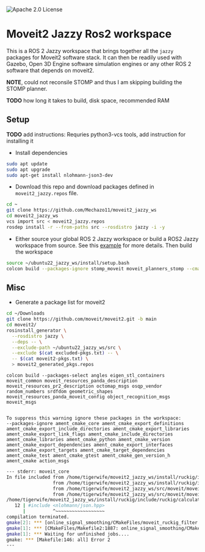 ![Apache 2.0 License](https://img.shields.io/badge/License-Apache%202.0-blue.svg)

# Moveit2 Jazzy Ros2 workspace

This is a ROS 2 Jazzy workspace that brings together all the ```jazzy``` packages for Moveit2 software stack. It can then be readily used with Gazebo, Open 3D Engine software simulation engines or any other ROS 2 software that depends on moveit2. 

**NOTE**, could not reconsile STOMP and thus I am skipping building the STOMP planner.

**TODO** how long it takes to build, disk space, recommended RAM

## Setup 

**TODO** add instructions: Requries python3-vcs tools, add instruction for installing it

* Install dependencies

```bash
sudo apt update
sudo apt upgrade
sudo apt-get install nlohmann-json3-dev
```

* Download this repo and download packages defined in ```moveit2_jazzy.repos``` file.
```bash
cd ~
git clone https://github.com/Mechazo11/moveit2_jazzy_ws
cd moveit2_jazzy_ws
vcs import src < moveit2_jazzy.repos
rosdep install -r --from-paths src --rosdistro jazzy -i -y
```

* Either source your global ROS 2 Jazzy workspace or build a ROS2 Jazzy workspace from source. See this [example](https://github.com/Mechazo11/ubuntu22_jazzy_ws) for more details. Then build the workspace

```bash
source ~/ubuntu22_jazzy_ws/install/setup.bash
colcon build --packages-ignore stomp_moveit moveit_planners_stomp --cmake-args -DCMAKE_BUILD_TYPE=Release
```

## Misc

* Generate a package list for moveit2

```bash
cd ~/Downloads
git clone https://github.com/moveit/moveit2.git -b main
cd moveit2/
rosinstall_generator \
  --rosdistro jazzy \
  --deps -- \
  --exclude-path ~/ubuntu22_jazzy_ws/src \
  --exclude $(cat excluded-pkgs.txt) -- \
  -- $(cat moveit2-pkgs.txt) \
  > moveit2_generated_pkgs.repos
```

```
colcon build --packages-select angles eigen_stl_containers moveit_common moveit_resources_panda_description moveit_resources_pr2_description octomap_msgs osqp_vendor random_numbers srdfdom geometric_shapes moveit_resources_panda_moveit_config object_recognition_msgs moveit_msgs


```

```
To suppress this warning ignore these packages in the workspace:
--packages-ignore ament_cmake_core ament_cmake_export_definitions ament_cmake_export_include_directories ament_cmake_export_libraries ament_cmake_export_link_flags ament_cmake_include_directories ament_cmake_libraries ament_cmake_python ament_cmake_version ament_cmake_export_dependencies ament_cmake_export_interfaces ament_cmake_export_targets ament_cmake_target_dependencies ament_cmake_test ament_cmake_gtest ament_cmake_gen_version_h ament_cmake action_msgs
```


```bash
--- stderr: moveit_core                                          
In file included from /home/tigerwife/moveit2_jazzy_ws/install/ruckig/include/ruckig/calculator.hpp:5,
                 from /home/tigerwife/moveit2_jazzy_ws/install/ruckig/include/ruckig/ruckig.hpp:13,
                 from /home/tigerwife/moveit2_jazzy_ws/src/moveit/moveit2/moveit_core/online_signal_smoothing/include/moveit/online_signal_smoothing/ruckig_filter.h:47,
                 from /home/tigerwife/moveit2_jazzy_ws/src/moveit/moveit2/moveit_core/online_signal_smoothing/src/ruckig_filter.cpp:35:
/home/tigerwife/moveit2_jazzy_ws/install/ruckig/include/ruckig/calculator_cloud.hpp:12:10: fatal error: nlohmann/json.hpp: No such file or directory
   12 | #include <nlohmann/json.hpp>
      |          ^~~~~~~~~~~~~~~~~~~
compilation terminated.
gmake[2]: *** [online_signal_smoothing/CMakeFiles/moveit_ruckig_filter.dir/build.make:76: online_signal_smoothing/CMakeFiles/moveit_ruckig_filter.dir/src/ruckig_filter.cpp.o] Error 1
gmake[1]: *** [CMakeFiles/Makefile2:1887: online_signal_smoothing/CMakeFiles/moveit_ruckig_filter.dir/all] Error 2
gmake[1]: *** Waiting for unfinished jobs....
gmake: *** [Makefile:146: all] Error 2
---
```